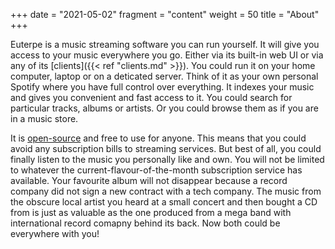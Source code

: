 +++
date = "2021-05-02"
fragment = "content"
weight = 50
title = "About"
+++

Euterpe is a music streaming software you can run yourself. It will give you access to your music everywhere you go. Either via its built-in web UI or via any of its [clients]({{< ref "clients.md" >}}). You could run it on your home computer, laptop or on a deticated server. Think of it as your own personal Spotify where you have full control over everything. It indexes your music and gives you convenient and fast access to it. You could search for particular tracks, albums or artists. Or you could browse them as if you are in a music store.

It is [open-source](https://github.com/ironsmile/httpms) and free to use for anyone. This means that you could avoid any subscription bills to streaming services. But best of all, you could finally listen to the music you personally like and own. You will not be limited to whatever the current-flavour-of-the-month subscription service has available. Your favourite album will not disappear because a record company did not sign a new contract with a tech company. The music from the obscure local artist you heard at a small concert and then bought a CD from is just as valuable as the one produced from a mega band with international record comapny behind its back. Now both could be everywhere with you!
